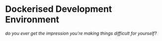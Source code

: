 # Dockerised Development Environment

_do you ever get the impression you're making things difficult for yourself?_

